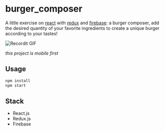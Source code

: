 # burger_composer

A little exercise on [react](https://fr.reactjs.org/) with [redux](https://redux.js.org/) and [firebase](https://firebase.google.com/): a burger composer, add the desired quantity of your favorite ingredients to create a unique burger according to your tastes!

![Recordit GIF](https://i.ibb.co/MPjhYnw/4f7z1v.gif)

*this project is mobile first*

## Usage

``` bash
npm install
npm start
```

## Stack

- React.js
- Redux.js
- Firebase